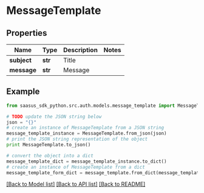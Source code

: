# MessageTemplate


## Properties
Name | Type | Description | Notes
------------ | ------------- | ------------- | -------------
**subject** | **str** | Title | 
**message** | **str** | Message | 

## Example

```python
from saasus_sdk_python.src.auth.models.message_template import MessageTemplate

# TODO update the JSON string below
json = "{}"
# create an instance of MessageTemplate from a JSON string
message_template_instance = MessageTemplate.from_json(json)
# print the JSON string representation of the object
print MessageTemplate.to_json()

# convert the object into a dict
message_template_dict = message_template_instance.to_dict()
# create an instance of MessageTemplate from a dict
message_template_form_dict = message_template.from_dict(message_template_dict)
```
[[Back to Model list]](../README.md#documentation-for-models) [[Back to API list]](../README.md#documentation-for-api-endpoints) [[Back to README]](../README.md)


